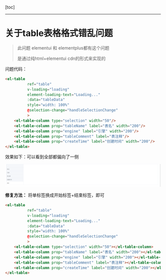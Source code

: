 [toc]

---

# 关于table表格格式错乱问题

> 此问题 elementui 和 elementplus都有这个问题
>
> 是通过纯html+elementui cdn的形式来实现的

问题代码：

```html
<el-table
          ref="table"
          v-loading="loading"
          element-loading-text="Loading..."
          :data="tableData"
          style="width: 100%"
          @selection-change="handleSelectionChange"
          >
    <el-table-column type="selection" width="50"/>
    <el-table-column prop="tableName" label="表名" width="200"/>
    <el-table-column prop="engine" label="引擎" width="200"/>
    <el-table-column prop="tableComment" label="表注释"/>
    <el-table-column prop="createTime" label="创建时间" width="200"/>
</el-table>
```

效果如下：可以看到全部都偏向了一侧

![1687599899538](ui-elementui踩坑.assets/1687599899538.png)

**修复方法：** 将单标签换成开始标签+结束标签，即可

```html
<el-table
          ref="table"
          v-loading="loading"
          element-loading-text="Loading..."
          :data="tableData"
          style="width: 100%"
          @selection-change="handleSelectionChange"
          >
    <el-table-column type="selection" width="50"></el-table-column>
    <el-table-column prop="tableName" label="表名" width="200"></el-table-column>
    <el-table-column prop="engine" label="引擎" width="200"></el-table-column>
    <el-table-column prop="tableComment" label="表注释"></el-table-column>
    <el-table-column prop="createTime" label="创建时间" width="200"></el-table-column>
</el-table>
```

